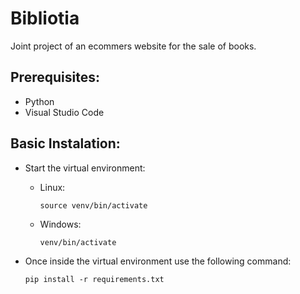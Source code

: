 # Bibliotia
Joint project of an ecommers website for the sale of books. 

## Prerequisites:
  - Python
  - Visual Studio Code

## Basic Instalation:
  - Start the virtual environment:
    
      - Linux:
        ```
        source venv/bin/activate
        ```

      - Windows:
        ```
        venv/bin/activate
        ```
        
  - Once inside the virtual environment use the following command:
    ```
    pip install -r requirements.txt
    ```
